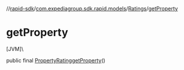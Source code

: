 //[rapid-sdk](../../../index.md)/[com.expediagroup.sdk.rapid.models](../index.md)/[Ratings](index.md)/[getProperty](get-property.md)

# getProperty

[JVM]\

public final [PropertyRating](../-property-rating/index.md)[getProperty](get-property.md)()
